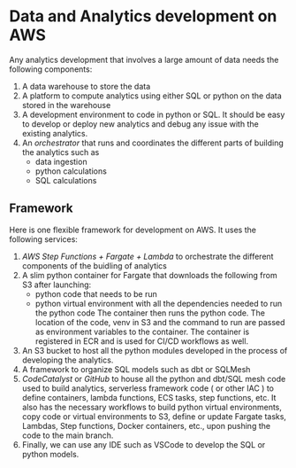 # Data and Analytics development on AWS

Any analytics development that involves a large amount of data needs the following components:
1. A data warehouse to store the data
2. A platform to compute analytics using either SQL or python on the data stored in the warehouse
3. A development environment to code in python or SQL. It should be easy to develop or deploy new analytics and debug any issue with the existing analytics.
4. An *orchestrator* that runs and coordinates the different parts of building the analytics such as 
    * data ingestion
    * python calculations 
    * SQL calculations   

## Framework

Here is one flexible framework for development on AWS. It uses the following services:
1. *AWS Step Functions + Fargate + Lambda* to orchestrate the different components of the buidling of analytics
2. A slim python container for Fargate that downloads the following from S3 after launching:
    * python code that needs to be run
    * python virtual environment with all the dependencies needed to run the python code
The container then runs the python code. The location of the code, venv in S3 and the command to run are passed as environment variables to the container. The container is registered in ECR and is used for CI/CD workflows as well.
3. An S3 bucket to host all the python modules developed in the process of developing the analytics.
4. A framework to organize SQL models such as dbt or SQLMesh
5. *CodeCatalyst* or *GitHub* to house all the python and dbt/SQL mesh code used to build analytics, serverless framework code ( or other IAC ) to define containers, lambda functions, ECS tasks, step functions, etc. It also has the necessary workflows to build python virtual environments, copy code or virtual environments to S3, define or update Fargate tasks, Lambdas, Step functions, Docker containers, etc., upon pushing the code to the main branch. 
6. Finally, we can use any IDE such as VSCode to develop the SQL or python models.
